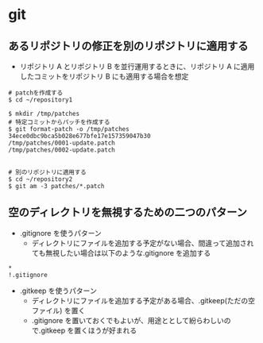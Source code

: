 # git

## あるリポジトリの修正を別のリポジトリに適用する

- リポジトリ A とリポジトリ B を並行運用するときに、リポジトリ A に適用したコミットをリポジトリ B にも適用する場合を想定

```
# patchを作成する
$ cd ~/repository1

$ mkdir /tmp/patches
# 特定コミットからパッチを作成する
$ git format-patch -o /tmp/patches 34ece0dbc9bca5b028e677bfe17e157359047b30
/tmp/patches/0001-update.patch
/tmp/patches/0002-update.patch


# 別のリポジトリに適用する
$ cd ~/repository2
$ git am -3 patches/*.patch
```

## 空のディレクトリを無視するための二つのパターン

- .gitignore を使うパターン
  - ディレクトリにファイルを追加する予定がない場合、間違って追加されても無視したい場合は以下のような.gitignore を追加する

```
*
!.gitignore
```

- .gitkeep を使うパターン
  - ディレクトリにファイルを追加する予定がある場合、.gitkeep(ただの空ファイル) を置く
  - .gitignore を置いておくでもよいが、用途ととして紛らわしいので.gitkeep を置くほうが好まれる
